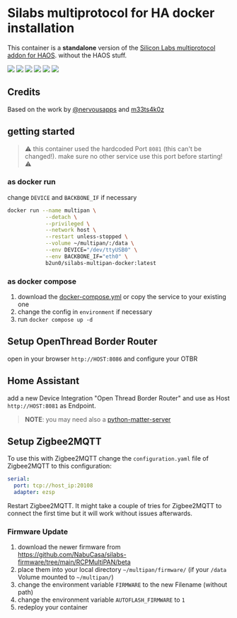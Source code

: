 # Silabs multiprotocol for HA docker installation

This container is a **standalone** version of the [Silicon Labs multiprotocol addon for HAOS](https://skyconnect.home-assistant.io/procedures/enable-multiprotocol/). without the HAOS stuff.

![](https://img.shields.io/github/license/b2un0/silabs-multipan-docker.svg)
![](https://img.shields.io/github/stars/b2un0/silabs-multipan-docker)
![](https://img.shields.io/docker/pulls/b2un0/silabs-multipan-docker.svg)
![](https://img.shields.io/docker/stars/b2un0/silabs-multipan-docker.svg)
![](https://img.shields.io/docker/image-size/b2un0/silabs-multipan-docker.svg)
![](https://github.com/b2un0/dcled/workflows/container/badge.svg)

## Credits

Based on the work by [@nervousapps](https://github.com/nervousapps/haDOCKERaddons/tree/master/silabs-multiprotocol/dockerCustom)
and [m33ts4k0z](https://github.com/m33ts4k0z/silabs-multipan-docker)

## getting started

> ⚠️ this container used the hardcoded Port `8081` (this can't be changed!). make sure no other service use this port before starting! ⚠️

### as docker run

change `DEVICE` and `BACKBONE_IF` if necessary

```bash
docker run --name multipan \
            --detach \
            --privileged \
            --network host \
            --restart unless-stopped \
            --volume ~/multipan/:/data \
            --env DEVICE="/dev/ttyUSB0" \
            --env BACKBONE_IF="eth0" \
            b2un0/silabs-multipan-docker:latest
```

### as docker compose

1. download the [docker-compose.yml](docker-compose.yml) or copy the service to your existing one
2. change the config in `environment` if necessary
3. run `docker compose up -d`

## Setup OpenThread Border Router

open in your browser `http://HOST:8086` and configure your OTBR

## Home Assistant

add a new Device Integration "Open Thread Border Router" and use as Host `http://HOST:8081` as Endpoint.

> **NOTE**: you may need also a [python-matter-server](https://github.com/home-assistant-libs/python-matter-server)

## Setup Zigbee2MQTT

To use this with Zigbee2MQTT change the `configuration.yaml` file of Zigbee2MQTT to this configuration:

```yaml
serial:
  port: tcp://host_ip:20108
  adapter: ezsp
```

Restart Zigbee2MQTT.
It might take a couple of tries for Zigbee2MQTT to connect the first time but it will work without issues afterwards.

### Firmware Update

1. download the newer firmware from https://github.com/NabuCasa/silabs-firmware/tree/main/RCPMultiPAN/beta
2. place them into your local directory `~/multipan/firmware/` (if your `/data` Volume mounted to `~/multipan/`)
3. change the environment variable `FIRMWARE` to the new Filename (without path)
4. change the environment variable `AUTOFLASH_FIRMWARE` to `1`
5. redeploy your container
